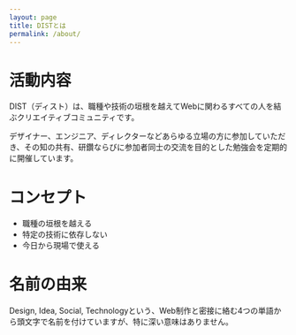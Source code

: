 ```yaml
---
layout: page
title: DISTとは
permalink: /about/
---
```

# 活動内容

DIST（ディスト）は、職種や技術の垣根を越えてWebに関わるすべての人を結ぶクリエイティブコミュニティです。

デザイナー、エンジニア、ディレクターなどあらゆる立場の方に参加していただき、その知の共有、研鑽ならびに参加者同士の交流を目的とした勉強会を定期的に開催しています。

# コンセプト

- 職種の垣根を越える
- 特定の技術に依存しない
- 今日から現場で使える

# 名前の由来

Design, Idea, Social, Technologyという、Web制作と密接に絡む4つの単語から頭文字で名前を付けていますが、特に深い意味はありません。